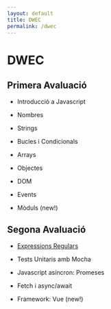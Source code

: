 ```yaml
---
layout: default
title: DWEC
permalink: /dwec
---
```


# DWEC

## Primera Avaluació

- Introducció a Javascript
    
- Nombres
- Strings
- Bucles i Condicionals

- Arrays
- Objectes

- DOM 
- Events

- Mòduls (new!)

## Segona Avaluació

- [Expressions Regulars](./regexpr)
- Tests Unitaris amb Mocha

- Javascript asíncron: Promeses
- Fetch i async/await

- Framework: Vue (new!)
